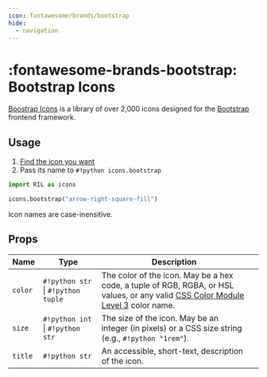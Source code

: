```yaml
---
icon: fontawesome/brands/bootstrap
hide:
  - navigation
---
```


# :fontawesome-brands-bootstrap: Bootstrap Icons

[Boostrap Icons](https://icons.getbootstrap.com/) is a library of over 2,000 icons designed for the 
[Bootstrap](https://getbootstrap.com/) frontend framework.

## Usage

1. [Find the icon you want](https://icons.getbootstrap.com)
2. Pass its name to `#!python icons.bootstrap`

```python
import RIL as icons

icons.bootstrap("arrow-right-square-fill")
```

Icon names are case-inensitive.

## Props

| **Name** | **Type**                           | **Description**                                                                                                                                                                  |   |
|----------|------------------------------------|----------------------------------------------------------------------------------------------------------------------------------------------------------------------------------|---|
| `color`  | `#!python str` \| `#!python tuple` | The color of the icon. May be a hex code, a tuple of RGB, RGBA, or HSL values, or any valid [CSS Color Module Level 3](https://www.w3.org/TR/css-color-3/#svg-color) color name. |   |
| `size`   | `#!python int` \| `#!python str`   | The size of the icon. May be an integer (in pixels) or a CSS size string (e.g., `#!python "1rem"`).                                                                              |   |
| `title`  | `#!python str`                      | An accessible, short-text, description of the icon.                                                                                                                              |   |
